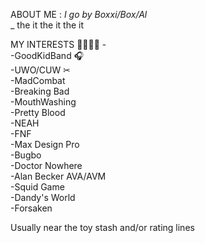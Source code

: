 ABOUT ME  :        _I go by Boxxi/Box/Al_      
                 _
                     the it the it the it

MY INTERESTS 🤑🤑🤑👅 -                                                        
-GoodKidBand 🎧                               
-UWO/CUW ✂        
-MadCombat                
-Breaking Bad               
-MouthWashing            
-Pretty Blood                        
-NEAH                         
-FNF       
-Max Design Pro              
-Bugbo              
-Doctor Nowhere                                                             
-Alan Becker AVA/AVM                                                                 
-Squid Game                                                                                           
-Dandy's World                                                                               
-Forsaken                                                                                

                  

Usually near the toy stash and/or rating lines        
